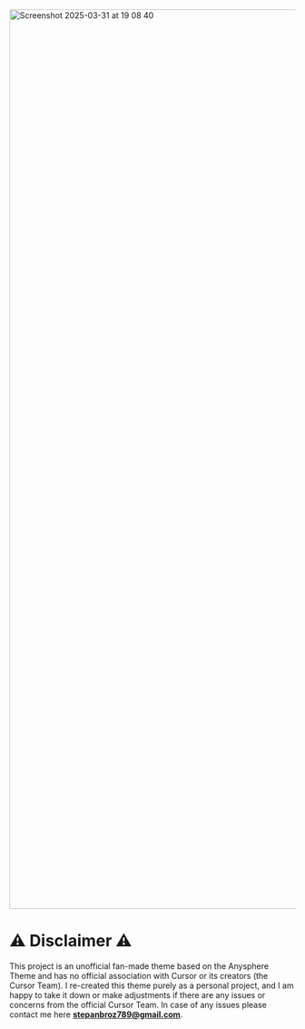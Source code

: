 <img width="1582" alt="Screenshot 2025-03-31 at 19 08 40" src="https://github.com/user-attachments/assets/33e46920-78c5-4c94-9806-2b4e0a72a9d7" />

# ⚠️ Disclaimer ⚠️
This project is an unofficial fan-made theme based on the Anysphere Theme and has no official association with Cursor or its creators (the Cursor Team). I re-created this theme purely as a personal project, and I am happy to take it down or make adjustments if there are any issues or concerns from the official Cursor Team. In case of any issues please contact me here **stepanbroz789@gmail.com**.
